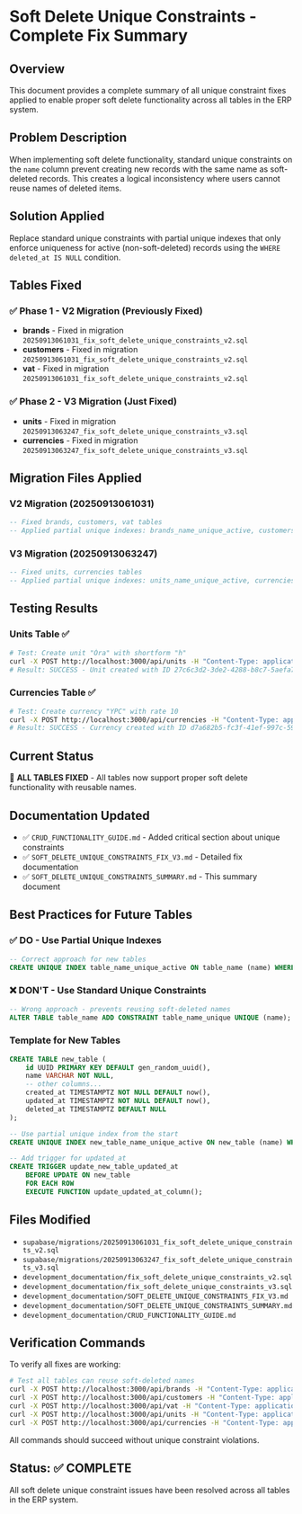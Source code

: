 # Soft Delete Unique Constraints - Complete Fix Summary

## Overview
This document provides a complete summary of all unique constraint fixes applied to enable proper soft delete functionality across all tables in the ERP system.

## Problem Description
When implementing soft delete functionality, standard unique constraints on the `name` column prevent creating new records with the same name as soft-deleted records. This creates a logical inconsistency where users cannot reuse names of deleted items.

## Solution Applied
Replace standard unique constraints with partial unique indexes that only enforce uniqueness for active (non-soft-deleted) records using the `WHERE deleted_at IS NULL` condition.

## Tables Fixed

### ✅ Phase 1 - V2 Migration (Previously Fixed)
- **brands** - Fixed in migration `20250913061031_fix_soft_delete_unique_constraints_v2.sql`
- **customers** - Fixed in migration `20250913061031_fix_soft_delete_unique_constraints_v2.sql`
- **vat** - Fixed in migration `20250913061031_fix_soft_delete_unique_constraints_v2.sql`

### ✅ Phase 2 - V3 Migration (Just Fixed)
- **units** - Fixed in migration `20250913063247_fix_soft_delete_unique_constraints_v3.sql`
- **currencies** - Fixed in migration `20250913063247_fix_soft_delete_unique_constraints_v3.sql`

## Migration Files Applied

### V2 Migration (20250913061031)
```sql
-- Fixed brands, customers, vat tables
-- Applied partial unique indexes: brands_name_unique_active, customers_name_unique_active, vat_name_unique_active
```

### V3 Migration (20250913063247)
```sql
-- Fixed units, currencies tables
-- Applied partial unique indexes: units_name_unique_active, currencies_name_unique_active
```

## Testing Results

### Units Table ✅
```bash
# Test: Create unit "Óra" with shortform "h"
curl -X POST http://localhost:3000/api/units -H "Content-Type: application/json" -d '{"name":"Óra","shortform":"h"}'
# Result: SUCCESS - Unit created with ID 27c6c3d2-3de2-4288-b8c7-5aefa7084569
```

### Currencies Table ✅
```bash
# Test: Create currency "YPC" with rate 10
curl -X POST http://localhost:3000/api/currencies -H "Content-Type: application/json" -d '{"name":"YPC","rate":10}'
# Result: SUCCESS - Currency created with ID d7a682b5-fc3f-41ef-997c-59752ecc7e27
```

## Current Status
🎉 **ALL TABLES FIXED** - All tables now support proper soft delete functionality with reusable names.

## Documentation Updated
- ✅ `CRUD_FUNCTIONALITY_GUIDE.md` - Added critical section about unique constraints
- ✅ `SOFT_DELETE_UNIQUE_CONSTRAINTS_FIX_V3.md` - Detailed fix documentation
- ✅ `SOFT_DELETE_UNIQUE_CONSTRAINTS_SUMMARY.md` - This summary document

## Best Practices for Future Tables

### ✅ DO - Use Partial Unique Indexes
```sql
-- Correct approach for new tables
CREATE UNIQUE INDEX table_name_unique_active ON table_name (name) WHERE deleted_at IS NULL;
```

### ❌ DON'T - Use Standard Unique Constraints
```sql
-- Wrong approach - prevents reusing soft-deleted names
ALTER TABLE table_name ADD CONSTRAINT table_name_unique UNIQUE (name);
```

### Template for New Tables
```sql
CREATE TABLE new_table (
    id UUID PRIMARY KEY DEFAULT gen_random_uuid(),
    name VARCHAR NOT NULL,
    -- other columns...
    created_at TIMESTAMPTZ NOT NULL DEFAULT now(),
    updated_at TIMESTAMPTZ NOT NULL DEFAULT now(),
    deleted_at TIMESTAMPTZ DEFAULT NULL
);

-- Use partial unique index from the start
CREATE UNIQUE INDEX new_table_name_unique_active ON new_table (name) WHERE deleted_at IS NULL;

-- Add trigger for updated_at
CREATE TRIGGER update_new_table_updated_at
    BEFORE UPDATE ON new_table
    FOR EACH ROW
    EXECUTE FUNCTION update_updated_at_column();
```

## Files Modified
- `supabase/migrations/20250913061031_fix_soft_delete_unique_constraints_v2.sql`
- `supabase/migrations/20250913063247_fix_soft_delete_unique_constraints_v3.sql`
- `development_documentation/fix_soft_delete_unique_constraints_v2.sql`
- `development_documentation/fix_soft_delete_unique_constraints_v3.sql`
- `development_documentation/SOFT_DELETE_UNIQUE_CONSTRAINTS_FIX_V3.md`
- `development_documentation/SOFT_DELETE_UNIQUE_CONSTRAINTS_SUMMARY.md`
- `development_documentation/CRUD_FUNCTIONALITY_GUIDE.md`

## Verification Commands
To verify all fixes are working:

```bash
# Test all tables can reuse soft-deleted names
curl -X POST http://localhost:3000/api/brands -H "Content-Type: application/json" -d '{"name":"Test Brand","comment":"test"}'
curl -X POST http://localhost:3000/api/customers -H "Content-Type: application/json" -d '{"name":"Test Customer","comment":"test"}'
curl -X POST http://localhost:3000/api/vat -H "Content-Type: application/json" -d '{"name":"Test VAT","kulcs":10}'
curl -X POST http://localhost:3000/api/units -H "Content-Type: application/json" -d '{"name":"Test Unit","shortform":"tu"}'
curl -X POST http://localhost:3000/api/currencies -H "Content-Type: application/json" -d '{"name":"Test Currency","rate":1}'
```

All commands should succeed without unique constraint violations.

## Status: ✅ COMPLETE
All soft delete unique constraint issues have been resolved across all tables in the ERP system.
